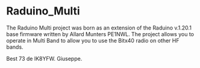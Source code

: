 # Raduino_Multi


The Raduino Multi project was born as an extension of the Raduino v.1.20.1 base firmware written by Allard Munters PE1NWL. The project allows you to operate in Multi Band to allow you to use the Bitx40 radio on other HF bands.

Best 73 de IK8YFW. Giuseppe.


